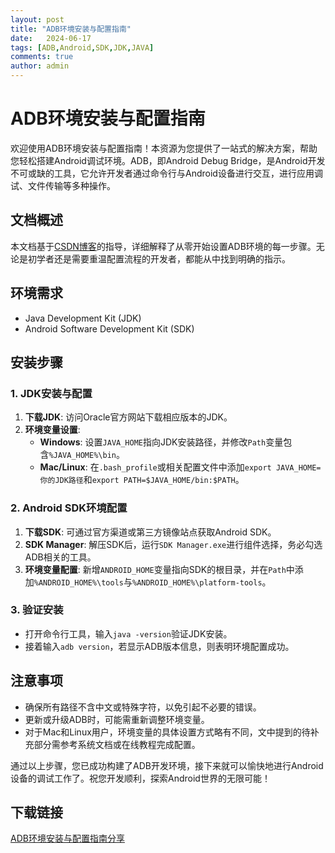 ```yaml
---
layout: post
title: "ADB环境安装与配置指南"
date:   2024-06-17
tags: [ADB,Android,SDK,JDK,JAVA]
comments: true
author: admin
---
```

# ADB环境安装与配置指南

欢迎使用ADB环境安装与配置指南！本资源为您提供了一站式的解决方案，帮助您轻松搭建Android调试环境。ADB，即Android Debug Bridge，是Android开发不可或缺的工具，它允许开发者通过命令行与Android设备进行交互，进行应用调试、文件传输等多种操作。

## 文档概述

本文档基于[CSDN博客](https://blog.csdn.net/2401_83004375/article/details/137869736)的指导，详细解释了从零开始设置ADB环境的每一步骤。无论是初学者还是需要重温配置流程的开发者，都能从中找到明确的指示。

## 环境需求

- Java Development Kit (JDK)
- Android Software Development Kit (SDK)

## 安装步骤

### 1. JDK安装与配置

1. **下载JDK**: 访问Oracle官方网站下载相应版本的JDK。
2. **环境变量设置**: 
   - **Windows**: 设置`JAVA_HOME`指向JDK安装路径，并修改`Path`变量包含`%JAVA_HOME%\bin`。
   - **Mac/Linux**: 在`.bash_profile`或相关配置文件中添加`export JAVA_HOME=你的JDK路径`和`export PATH=$JAVA_HOME/bin:$PATH`。

### 2. Android SDK环境配置

1. **下载SDK**: 可通过官方渠道或第三方镜像站点获取Android SDK。
2. **SDK Manager**: 解压SDK后，运行`SDK Manager.exe`进行组件选择，务必勾选ADB相关的工具。
3. **环境变量配置**: 新增`ANDROID_HOME`变量指向SDK的根目录，并在`Path`中添加`%ANDROID_HOME%\tools`与`%ANDROID_HOME%\platform-tools`。

### 3. 验证安装

- 打开命令行工具，输入`java -version`验证JDK安装。
- 接着输入`adb version`，若显示ADB版本信息，则表明环境配置成功。

## 注意事项

- 确保所有路径不含中文或特殊字符，以免引起不必要的错误。
- 更新或升级ADB时，可能需重新调整环境变量。
- 对于Mac和Linux用户，环境变量的具体设置方式略有不同，文中提到的待补充部分需参考系统文档或在线教程完成配置。

通过以上步骤，您已成功构建了ADB开发环境，接下来就可以愉快地进行Android设备的调试工作了。祝您开发顺利，探索Android世界的无限可能！

## 下载链接

[ADB环境安装与配置指南分享](https://pan.quark.cn/s/2b2a2c18307e)